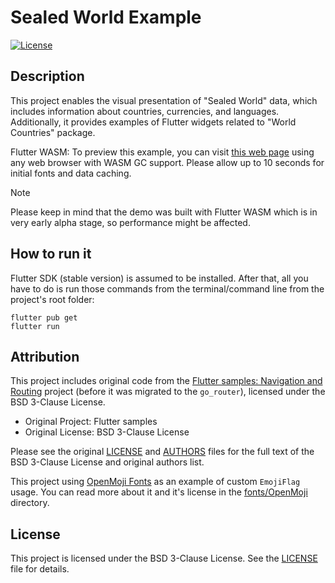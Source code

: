 # Sealed World Example

[![License](https://img.shields.io/badge/License-BSD%203--Clause-blue.svg)](LICENSE)

## Description

This project enables the visual presentation of "Sealed World" data, which includes information about countries, currencies, and languages. Additionally, it provides examples of Flutter widgets related to "World Countries" package.

Flutter WASM: To preview this example, you can visit [this web page](https://tsin.is/sealed_world) using any web browser with WASM GC support. Please allow up to 10 seconds for initial fonts and data caching.

> [!NOTE]
> Please keep in mind that the demo was built with Flutter WASM which is in very early alpha stage, so performance might be affected.

## How to run it

Flutter SDK (stable version) is assumed to be installed. After that, all you have to do is run those commands from the terminal/command line from the project's root folder:

```shell
flutter pub get
flutter run
```

## Attribution

This project includes original code from the [Flutter samples: Navigation and Routing](https://github.com/flutter/samples/tree/main/navigation_and_routing) project (before it was migrated to the `go_router`), licensed under the BSD 3-Clause License.

- Original Project: Flutter samples
- Original License: BSD 3-Clause License

Please see the original [LICENSE](./lib/routing/LICENSE) and [AUTHORS](./lib/routing/AUTHORS) files for the full text of the BSD 3-Clause License and original authors list.

This project using [OpenMoji Fonts](https://github.com/hfg-gmuend/openmoji) as an example of custom `EmojiFlag` usage. You can read more about it and it's license in the [fonts/OpenMoji](./assets/fonts/OpenMoji/) directory.

## License

This project is licensed under the BSD 3-Clause License. See the [LICENSE](LICENSE) file for details.
